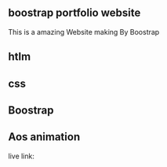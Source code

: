 ## boostrap portfolio website
This is a amazing Website making By Boostrap 

## htlm
## css
## Boostrap
## Aos animation
live link: